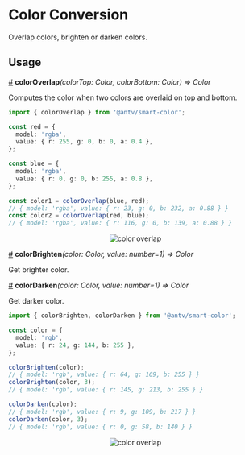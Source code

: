 # Color Conversion

Overlap colors, brighten or darken colors.

## Usage

<a name="colorOverlap" href="#colorOverlap">#</a> **colorOverlap**<i>(colorTop: Color, colorBottom: Color) => Color</i>

Computes the color when two colors are overlaid on top and bottom.

```ts
import { colorOverlap } from '@antv/smart-color';

const red = {
  model: 'rgba',
  value: { r: 255, g: 0, b: 0, a: 0.4 },
};

const blue = {
  model: 'rgba',
  value: { r: 0, g: 0, b: 255, a: 0.8 },
};

const color1 = colorOverlap(blue, red);
// { model: 'rgba', value: { r: 23, g: 0, b: 232, a: 0.88 } } 
const color2 = colorOverlap(red, blue);
// { model: 'rgba', value: { r: 116, g: 0, b: 139, a: 0.88 } }
```

<div align="center">
  <img src="https://gw.alipayobjects.com/zos/antfincdn/rY4eK76oFs/coloroverlap.png" alt="color overlap">
</div>

<a name="colorBrighten" href="#colorBrighten">#</a> **colorBrighten**<i>(color: Color, value: number=1) => Color</i>

Get brighter color. 

<a name="colorDarken" href="#colorDarken">#</a> **colorDarken**<i>(color: Color, value: number=1) => Color</i>

Get darker color.

```ts
import { colorBrighten, colorDarken } from '@antv/smart-color';

const color = {
  model: 'rgb',
  value: { r: 24, g: 144, b: 255 },
};

colorBrighten(color);
// { model: 'rgb', value: { r: 64, g: 169, b: 255 } } 
colorBrighten(color, 3);
// { model: 'rgb', value: { r: 145, g: 213, b: 255 } }

colorDarken(color);
// { model: 'rgb', value: { r: 9, g: 109, b: 217 } } 
colorDarken(color, 3);
// { model: 'rgb', value: { r: 0, g: 58, b: 140 } }
```

<div align="center">
  <img src="https://gw.alipayobjects.com/zos/antfincdn/jpiAxmGXJZ/brighten-darken.png" alt="color overlap">
</div>
